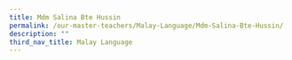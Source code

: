 ```yaml
---
title: Mdm Salina Bte Hussin
permalink: /our-master-teachers/Malay-Language/Mdm-Salina-Bte-Hussin/
description: ""
third_nav_title: Malay Language
---
```

